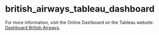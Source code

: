 # british_airways_tableau_dashboard

For more information, visit the Online Dashboard on the Tableau website: [Dashboard British Airways](https://public.tableau.com/app/profile/william.sebasti.o4752/viz/DashboardBritishAirways/DashboardBritishAirways).
